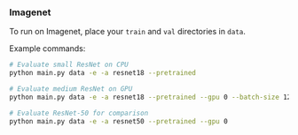 ### Imagenet

To run on Imagenet, place your `train` and `val` directories in `data`. 

Example commands: 
```bash
# Evaluate small ResNet on CPU
python main.py data -e -a resnet18 --pretrained 
```
```bash
# Evaluate medium ResNet on GPU
python main.py data -e -a resnet18 --pretrained --gpu 0 --batch-size 128
```
```bash
# Evaluate ResNet-50 for comparison
python main.py data -e -a resnet50 --pretrained --gpu 0
```
